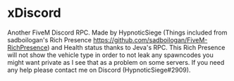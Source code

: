 # xDiscord
 Another FiveM Discord RPC.
Made by HypnoticSiege (Things included from sadboilogan's Rich Presence https://github.com/sadboilogan/FiveM-RichPresence) and Health status thanks to Jeva's RPC.
This Rich Presence will not show the vehicle type in order to not leak any spawncodes you might want private as I see that as a problem on some servers.
If you need any help please contact me on Discord (HypnoticSiege#2909).